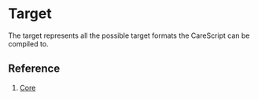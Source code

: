# Target
The target represents all the possible target formats the CareScript can be compiled to.

## Reference
1. [Core](core/readme.md)